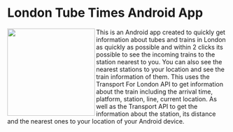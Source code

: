 # London Tube Times Android App

<a href="url"><img src="http://miteyan.com/img/Apps/train3.png" align="left" height="200" ></a>


This is an Android app created to quickly get information about tubes and trains in London
              as quickly as possible and within 2 clicks its possible to see the incoming trains to the station nearest to you. You can also see the nearest stations to your location and see the train information of them. This uses the Transport For London API to get information about the train including the arrival time, platform, station, line, current location. As well as the Transport API to get the information about the station, its distance and the nearest ones to your location of your Android device. 
